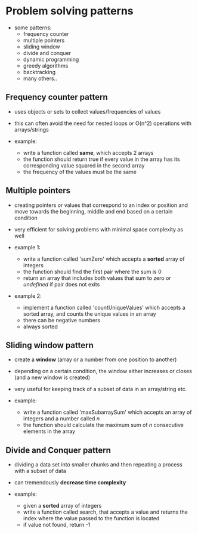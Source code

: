# Problem solving patterns

- some patterns:
  - frequency counter
  - multiple pointers
  - sliding window
  - divide and conquer
  - dynamic programming
  - greedy algorithms
  - backtracking
  - many others..


## Frequency counter pattern

- uses objects or sets to collect values/frequencies of values
- this can often avoid the need for nested loops or O(n^2) operations with arrays/strings


- example:
  - write a function called **same**, which accepts 2 arrays
  - the function should return true if every value in the array has its corresponding value squared in the second array
  - the frequency of the values must be the same


## Multiple pointers

- creating pointers or values that correspond to an index or position and move towards the beginning, middle and end based on a certain condition
- very efficient for solving problems with minimal space complexity as well


- example 1:
  - write a function called 'sumZero' which accepts a **sorted** array of integers
  - the function should find the first pair where the sum is 0
  - return an array that includes both values that sum to zero or *undefined* if pair does not exits


- example 2:
  - implement a function called 'countUniqueValues' which accepts a sorted array, and counts the unique values in an array
  - there can be negative numbers
  - always sorted


## Sliding window pattern

- create a **window** (array or a number from one position to another)
- depending on a certain condition, the window either increases or closes (and a new window is created)
- very useful for keeping track of a subset of data in an array/string etc.


- example:
  - write a function called 'maxSubarraySum' which accepts an array of integers and a number called *n*
  - the function should calculate the maximum sum of *n* consecutive elements in the array


## Divide and Conquer pattern

- dividing a data set into smaller chunks and then repeating a process with a subset of data
- can tremendously **decrease time complexity**


- example:
  - given a **sorted** array of integers
  - write a function called search, that accepts a value and returns the index where the value passed to the function is located
  - if value not found, return -1
